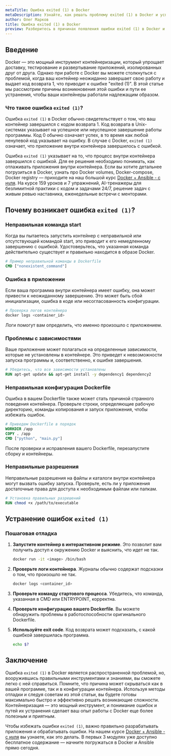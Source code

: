 ```yaml
---
metaTitle: Ошибка exited (1) в Docker
metaDescription: Узнайте, как решать проблему exited (1) в Docker и успешно управлять контейнерами, избегая сбоев и повышая устойчивость приложений
author: Олег Марков
title: Ошибка exited (1) в Docker
preview: Разберитесь в причинах появления ошибки exited (1) в Docker и научитесь устранять её, чтобы ваши контейнеры работали без сбоев. Примеры и советы помогут минимизировать возникновение ошибки
---
```


## Введение

Docker — это мощный инструмент контейнеризации, который упрощает доставку, тестирование и развертывание приложений, изолированных друг от друга. Однако при работе с Docker вы можете столкнуться с проблемой, когда ваш контейнер неожиданно завершает свою работу и выдает код возврата 1, что приводит к ошибке "exited (1)". В этой статье мы рассмотрим причины возникновения этой ошибки и пути ее устранения, чтобы ваши контейнеры работали надлежащим образом.

### Что такое ошибка `exited (1)`?

Ошибка `exited (1)` в Docker обычно свидетельствует о том, что ваш контейнер завершился с кодом возврата 1. Код возврата в Unix-системах указывает на успешное или неуспешное завершение работы программы. Код 0 обычно означает успех, в то время как любой ненулевой код указывает на ошибку. В случае с Docker, `exited (1)` означает, что приложение внутри контейнера завершилось с ошибкой.

Ошибка `exited (1)` указывает на то, что процесс внутри контейнера завершился с ошибкой. Для ее решения необходимо понимать, как отлаживать приложения внутри контейнера. Если вы хотите детальнее погрузиться в Docker, узнать про Docker volumes, Docker-compose, Docker registry — приходите на наш большой курс [Docker + Ansible - с нуля](https://purpleschool.ru/course/docker). На курсе 159 уроков и 7 упражнений, AI-тренажеры для безлимитной практики с кодом и задачами 24/7, решение задач с живым ревью наставника, еженедельные встречи с менторами.

## Почему возникает ошибка `exited (1)`?

### Неправильная команда start

Когда вы пытаетесь запустить контейнер с неправильной или отсутствующей командой start, это приводит к его немедленному завершению с ошибкой. Удостоверьтесь, что указанная команда действительно существует и правильно находится в образе Docker.

```dockerfile
# Пример неправильной команды в Dockerfile
CMD ["nonexistent_command"]
```

### Ошибка в приложении

Если ваша программа внутри контейнера имеет ошибку, она может привести к неожиданному завершению. Это может быть сбой инициализации, ошибка в коде или несогласованность конфигурации.

```bash
# Проверка логов контейнера
docker logs <container_id>
```

Логи помогут вам определить, что именно произошло с приложением.

### Проблемы с зависимостями

Ваше приложение может полагаться на определенные зависимости, которые не установлены в контейнере. Это приведет к невозможности запуска программы и, соответственно, к ошибке завершения.

```dockerfile
# Убедитесь, что все зависимости установлены
RUN apt-get update && apt-get install -y dependency1 dependency2
```

### Неправильная конфигурация Dockerfile

Ошибка в вашем Dockerfile также может стать причиной странного поведения контейнера. Проверьте строки, определяющие рабочую директорию, команды копирования и запуск приложения, чтобы избежать ошибок.

```dockerfile
# Приведем Dockerfile в порядок
WORKDIR /app
COPY . /app
CMD ["python", "main.py"]
```

После проверки и исправления вашего Dockerfile, перезапустите сборку и контейнеры.

### Неправильные разрешения

Неправильные разрешения на файлы и каталоги внутри контейнера могут вызвать ошибку запуска. Проверьте, есть ли у приложения достаточные права для доступа к необходимым файлам или папкам.

```dockerfile
# Установка правильных разрешений
RUN chmod +x /path/to/executable
```

## Устранение ошибок `exited (1)`

### Пошаговая отладка

1. **Запустите контейнер в интерактивном режиме**. Это позволит вам получить доступ к окружению Docker и выяснить, что идет не так.

   ```bash
   docker run -it <image> /bin/bash
   ```

2. **Проверьте логи контейнера**. Журналы обычно содержат подсказки о том, что произошло не так.

   ```bash
   docker logs <container_id>
   ```

3. **Проверьте команду стартового процесса**. Убедитесь, что команда, указанная в CMD или ENTRYPOINT, корректна.

4. **Проверьте конфигурацию вашего Dockerfile**. Вы можете обнаружить проблемы в работоспособности оригинального Dockerfile.

5. **Используйте exit code**. Код возврата может подсказать, с какой ошибкой завершилась программа.

   ```bash
   echo $?
   ```

## Заключение

Ошибка `exited (1)` в Docker является распространенной проблемой, но, вооружившись правильными инструментами и знаниями, вы сможете легко с ней справиться. Помните, что причина может скрываться как в вашей программе, так и в конфигурации контейнера. Используя методы отладки и следуя советам из этой статьи, вы будете готовы максимально быстро и эффективно решать возникающие сложности. Контейнеризация — это мощный инструмент, и понимание ошибок и путей их устранения сделает ваш опыт работы с Docker еще более полезным и приятным.

Чтобы избежать ошибки `exited (1)`, важно правильно разрабатывать приложения и обрабатывать ошибки. На нашем курсе [Docker + Ansible - с нуля](https://purpleschool.ru/course/docker) вы узнаете, как это делать. В первых 3 модулях уже доступно бесплатное содержание — начните погружаться в Docker и Ansible прямо сегодня.
